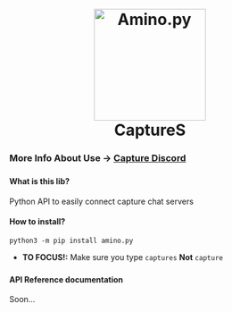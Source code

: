 <h1 align="center">
  <br>
  <a href="https://discord.com/channels/804774474444046407/804775262424137782"><img src="https://cdn.discordapp.com/icons/804774474444046407/777c1a5814f66c8ae5d8c0d5156b4f29.png?size=128" alt="Amino.py" width="200"></a>
  <br>
  CaptureS
  <br>
</h1>

### More Info About Use -> [Capture Discord](https://discord.com/channels/804774474444046407/810877242200686654)
###
#### What is this lib?
Python API to easily connect capture chat servers
#### How to install?
`python3 -m pip install amino.py`

- **TO FOCUS!:** Make sure you type `captures` **Not** `capture`
###
#### API Reference documentation

Soon...